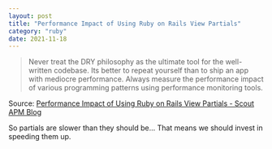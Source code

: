 ```yaml
---
layout: post
title: "Performance Impact of Using Ruby on Rails View Partials"
category: "ruby"
date: 2021-11-18
---
```


> Never treat the DRY philosophy as the ultimate tool for the well-written codebase. Its better to repeat yourself than to ship an app with mediocre performance. Always measure the performance impact of various programming patterns using performance monitoring tools. 

Source: [Performance Impact of Using Ruby on Rails View Partials - Scout APM Blog](https://scoutapm.com/blog/performance-impact-of-using-ruby-on-rails-view-partials)

So partials are slower than they should be...  That means we should invest in speeding them up.
